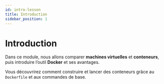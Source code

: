 ```yaml
---
id: intro-lesson
title: Introduction
sidebar_position: 1
---
```


# Introduction

Dans ce module, nous allons comparer **machines virtuelles** et **conteneurs**, puis introduire l’outil **Docker** et ses avantages.

Vous découvrirez comment construire et lancer des conteneurs grâce au `Dockerfile` et aux commandes de base.
